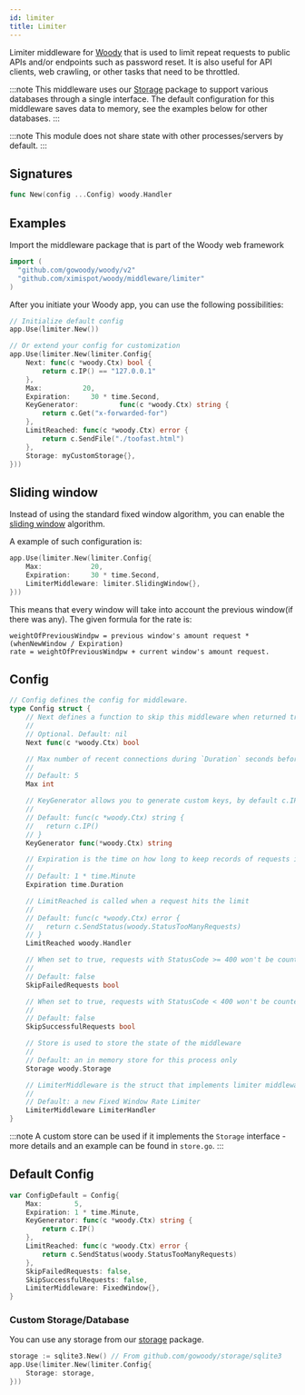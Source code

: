 ```yaml
---
id: limiter
title: Limiter
---
```


Limiter middleware for [Woody](https://github.com/gowoody/woody) that is used to limit repeat requests to public APIs and/or endpoints such as password reset. It is also useful for API clients, web crawling, or other tasks that need to be throttled.

:::note
This middleware uses our [Storage](https://github.com/gowoody/storage) package to support various databases through a single interface. The default configuration for this middleware saves data to memory, see the examples below for other databases.
:::

:::note
This module does not share state with other processes/servers by default.
:::

## Signatures

```go
func New(config ...Config) woody.Handler
```

## Examples

Import the middleware package that is part of the Woody web framework

```go
import (
  "github.com/gowoody/woody/v2"
  "github.com/ximispot/woody/middleware/limiter"
)
```

After you initiate your Woody app, you can use the following possibilities:

```go
// Initialize default config
app.Use(limiter.New())

// Or extend your config for customization
app.Use(limiter.New(limiter.Config{
    Next: func(c *woody.Ctx) bool {
        return c.IP() == "127.0.0.1"
    },
    Max:          20,
    Expiration:     30 * time.Second,
    KeyGenerator:          func(c *woody.Ctx) string {
        return c.Get("x-forwarded-for")
    },
    LimitReached: func(c *woody.Ctx) error {
        return c.SendFile("./toofast.html")
    },
    Storage: myCustomStorage{},
}))
```

## Sliding window

Instead of using the standard fixed window algorithm, you can enable the [sliding window](https://en.wikipedia.org/wiki/Sliding_window_protocol) algorithm.

A example of such configuration is:

```go
app.Use(limiter.New(limiter.Config{
    Max:            20,
    Expiration:     30 * time.Second,
    LimiterMiddleware: limiter.SlidingWindow{},
}))
```

This means that every window will take into account the previous window(if there was any). The given formula for the rate is:
```
weightOfPreviousWindpw = previous window's amount request * (whenNewWindow / Expiration)
rate = weightOfPreviousWindpw + current window's amount request.
```

## Config

```go
// Config defines the config for middleware.
type Config struct {
    // Next defines a function to skip this middleware when returned true.
    //
    // Optional. Default: nil
    Next func(c *woody.Ctx) bool

	// Max number of recent connections during `Duration` seconds before sending a 429 response
    //
    // Default: 5
    Max int

    // KeyGenerator allows you to generate custom keys, by default c.IP() is used
    //
    // Default: func(c *woody.Ctx) string {
    //   return c.IP()
    // }
    KeyGenerator func(*woody.Ctx) string

    // Expiration is the time on how long to keep records of requests in memory
    //
    // Default: 1 * time.Minute
    Expiration time.Duration

    // LimitReached is called when a request hits the limit
    //
    // Default: func(c *woody.Ctx) error {
    //   return c.SendStatus(woody.StatusTooManyRequests)
    // }
    LimitReached woody.Handler

    // When set to true, requests with StatusCode >= 400 won't be counted.
    //
    // Default: false
    SkipFailedRequests bool

    // When set to true, requests with StatusCode < 400 won't be counted.
    //
    // Default: false
    SkipSuccessfulRequests bool

    // Store is used to store the state of the middleware
    //
    // Default: an in memory store for this process only
    Storage woody.Storage

    // LimiterMiddleware is the struct that implements limiter middleware.
    //
    // Default: a new Fixed Window Rate Limiter
    LimiterMiddleware LimiterHandler
}
```

:::note
A custom store can be used if it implements the `Storage` interface - more details and an example can be found in `store.go`.
:::

## Default Config

```go
var ConfigDefault = Config{
    Max:        5,
    Expiration: 1 * time.Minute,
    KeyGenerator: func(c *woody.Ctx) string {
        return c.IP()
    },
    LimitReached: func(c *woody.Ctx) error {
        return c.SendStatus(woody.StatusTooManyRequests)
    },
    SkipFailedRequests: false,
    SkipSuccessfulRequests: false,
    LimiterMiddleware: FixedWindow{},
}
```

### Custom Storage/Database

You can use any storage from our [storage](https://github.com/gowoody/storage/) package.

```go
storage := sqlite3.New() // From github.com/gowoody/storage/sqlite3
app.Use(limiter.New(limiter.Config{
	Storage: storage,
}))
```